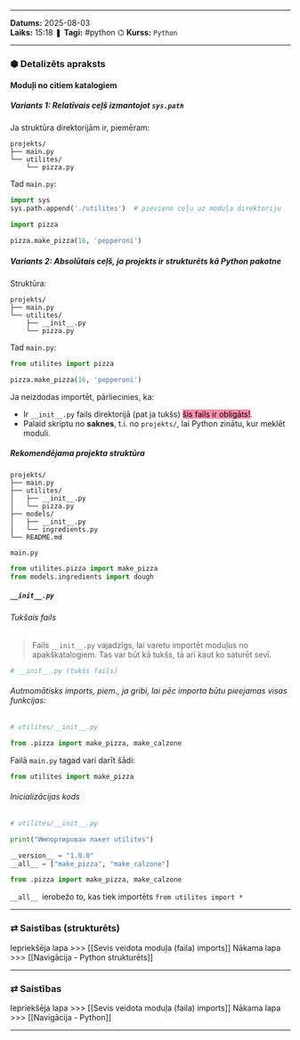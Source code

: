 ___

**Datums:** 2025-08-03   
**Laiks:** 15:18 
❚ **Tagi:** #python 
⌬ **Kurss:**  `Python`

---
### ⬢ Detalizēts apraksts
#### Moduļi no citiem katalogiem

##### Variants 1: Relatīvais ceļš izmantojot `sys.path`

Ja struktūra direktorijām ir, piemēram:

```
projekts/
├── main.py
└── utilites/
    └── pizza.py
```

Tad `main.py`:

```python
import sys
sys.path.append('./utilites')  # pievieno ceļu uz moduļa direktoriju

import pizza

pizza.make_pizza(16, 'pepperoni')
```

##### Variants 2: Absolūtais ceļš, ja projekts ir strukturēts kā Python pakotne

Struktūra:

```
projekts/
├── main.py
└── utilites/
    ├── __init__.py
    └── pizza.py
```

Tad `main.py`:

```python
from utilites import pizza

pizza.make_pizza(16, 'pepperoni')
```

Ja neizdodas importēt, pārliecinies, ka:

- Ir `__init__.py` fails direktorijā (pat ja tukšs) <mark style="background: #FF5582A6;">šis fails ir obligāts!</mark>.
- Palaid skriptu no **saknes**, t.i. no `projekts/`, lai Python zinātu, kur meklēt moduli.

##### Rekomendējama projekta struktūra

```
projekts/
├── main.py
├── utilites/
│   ├── __init__.py
│   └── pizza.py
├── models/
│   ├── __init__.py
│   └── ingredients.py
└── README.md
```

`main.py`

```python
from utilites.pizza import make_pizza
from models.ingredients import dough
```

##### `__init__.py`

###### Tukšais fails

> Fails `__init__.py` vajadzīgs, lai varetu importēt moduļus no apakškatalogiem. Tas var būt kā tukšs, tā arī kaut ko saturēt sevī.

```python
# __init__.py (tukšs fails)
```

###### Autmomātisks imports, piem., ja gribi, lai pēc importa būtu pieejamas visas funkcijas:

```python
# utilites/__init__.py

from .pizza import make_pizza, make_calzone
```

Failā `main.py` tagad vari darīt šādi:

```python
from utilites import make_pizza
```

###### Inicializācijas kods

```python
# utilites/__init__.py

print("Импортирован пакет utilites")

__version__ = "1.0.0"
__all__ = ["make_pizza", "make_calzone"]

from .pizza import make_pizza, make_calzone
```

`__all__ `ierobežo to, kas tiek importēts `from utilites import *`

---
### ⇄ Saistības (strukturēts)

Iepriekšēja lapa >>> [[Sevis veidota moduļa (faila) imports]]
Nākama lapa >>> [[Navigācija - Python strukturēts]]

---
### ⇄ Saistības

Iepriekšēja lapa >>> [[Sevis veidota moduļa (faila) imports]]
Nākama lapa >>> [[Navigācija - Python]]

___